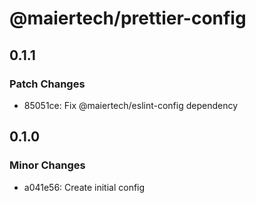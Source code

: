 # @maiertech/prettier-config

## 0.1.1

### Patch Changes

- 85051ce: Fix @maiertech/eslint-config dependency

## 0.1.0

### Minor Changes

- a041e56: Create initial config
